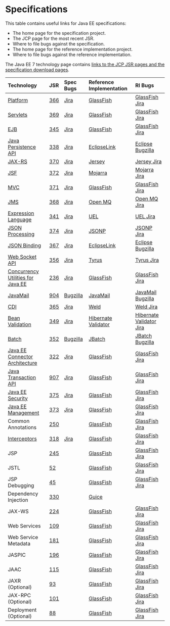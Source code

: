 # Specifications

This table contains useful links for Java EE specifications:

* The home page for the specification project.
* The JCP page for the most recent JSR.
* Where to file bugs against the specification.
* The home page for the reference implementation project.
* Where to file bugs against the reference implementation.

The Java EE 7 technology page contains
[links to the JCP JSR pages and the specification download pages](http://www.oracle.com/technetwork/java/javaee/tech/index.html).


| Technology | JSR | Spec Bugs | Reference Implementation | RI Bugs |
|:-----------|:----|:----------|:-------------------------|:--------|
| [Platform](http://javaee-spec.java.net/) | [366](https://jcp.org/en/jsr/detail?id=366) | [Jira](https://java.net/jira/browse/JAVAEE_SPEC) | [GlassFish](https://glassfish.java.net/) | [GlassFish Jira](https://java.net/jira/browse/GLASSFISH) |
| [Servlets](http://servlet-spec.java.net/) | [369](https://jcp.org/en/jsr/detail?id=369) | [Jira](http://java.net/jira/browse/SERVLET_SPEC) | [GlassFish](https://glassfish.java.net/) | [GlassFish Jira](https://java.net/jira/browse/GLASSFISH) |
| [EJB](http://ejb-spec.java.net/) | [345](https://jcp.org/en/jsr/detail?id=345) | [Jira](http://java.net/jira/browse/EJB_SPEC) | [GlassFish](https://glassfish.java.net/) | [GlassFish Jira](https://java.net/jira/browse/GLASSFISH) |
| [Java Persistence API](http://jpa-spec.java.net/) | [338](https://jcp.org/en/jsr/detail?id=338) | [Jira](http://java.net/jira/browse/JPA_SPEC) | [EclipseLink](https://www.eclipse.org/eclipselink/) | [Eclipse Bugzilla](http://wiki.eclipse.org/EclipseLink/Bugs) |
| [JAX-RS](http://jax-rs-spec.java.net/) | [370](https://jcp.org/en/jsr/detail?id=370) | [Jira](http://java.net/jira/browse/JAX_RS_SPEC) | [Jersey](http://jersey.java.net/) | [Jersey Jira](http://java.net/jira/browse/JERSEY) |
| [JSF](http://jsf-spec.java.net/) | [372](https://jcp.org/en/jsr/detail?id=372) | [Jira](http://jsf-spec.java.net/issues/) | [Mojarra](http://jsf.java.net/) | [Mojarra Jira](https://java.net/jira/browse/JAVASERVERFACES) |
| [MVC](https://java.net/projects/mvc-spec/pages/Home) | [371](https://jcp.org/en/jsr/detail?id=371) | [Jira](https://java.net/jira/browse/MVC_SPEC) | [GlassFish](https://glassfish.java.net/) | [GlassFish Jira](https://java.net/jira/browse/GLASSFISH) |
| [JMS](http://jms-spec.java.net/) | [368](https://jcp.org/en/jsr/detail?id=368) | [Jira](http://java.net/jira/browse/JMS_SPEC) | [Open MQ](https://mq.java.net/) | [Open MQ Jira](https://java.net/jira/browse/MQ) |
| [Expression Language](http://el-spec.java.net/) | [341](https://jcp.org/en/jsr/detail?id=341) | [Jira](http://java.net/jira/browse/EL_SPEC) | [UEL](http://uel.java.net/) | [UEL Jira](http://java.net/jira/browse/UEL/) |
| [JSON Processing](http://json-processing-spec.java.net/) | [374](https://jcp.org/en/jsr/detail?id=374) | [Jira](http://java.net/jira/browse/JSON_PROCESSING_SPEC) | [JSONP](http://jsonp.java.net/) | [JSONP Jira](https://java.net/jira/browse/JSONP/) |
| [JSON Binding](https://java.net/projects/jsonb-spec/pages/Home) | [367](https://jcp.org/en/jsr/detail?id=367) | [Jira](https://java.net/jira/browse/JSONB_SPEC) | [EclipseLink](https://www.eclipse.org/eclipselink/) | [Eclipse Bugzilla](http://wiki.eclipse.org/EclipseLink/Bugs) |
| [Web Socket API](http://websocket-spec.java.net/) | [356](https://jcp.org/en/jsr/detail?id=356) | [Jira](http://java.net/jira/browse/WEBSOCKET_SPEC) | [Tyrus](http://java.net/projects/tyrus) | [Tyrus Jira](http://java.net/jira/browse/TYRUS) |
| [Concurrency Utilities for Java EE](http://concurrency-ee-spec.java.net/) | [236](https://jcp.org/en/jsr/detail?id=236) | [Jira](http://java.net/jira/browse/CONCURRENCY_EE_SPEC) | [GlassFish](https://glassfish.java.net/) | [GlassFish Jira](https://java.net/jira/browse/GLASSFISH) |
| [JavaMail](http://javamail.java.net/) | [904](https://jcp.org/en/jsr/detail?id=904) | [Bugzilla](http://kenai.com/bugzilla/buglist.cgi?product=javamail&order=Importance&limit=25) | [JavaMail](http://javamail.java.net/) | [JavaMail Bugzilla](http://kenai.com/bugzilla/buglist.cgi?product=javamail&order=Importance&limit=25) |
| [CDI](http://www.cdi-spec.org/) | [365](https://jcp.org/en/jsr/detail?id=365) | [Jira](https://issues.jboss.org/browse/CDI) | [Weld](http://weld.cdi-spec.org/) | [Weld Jira](https://issues.jboss.org/browse/WELD) |
| [Bean Validation](http://beanvalidation.org/) | [349](https://jcp.org/en/jsr/detail?id=349) | [Jira](https://hibernate.onjira.com/browse/BVAL) | [Hibernate Validator](http://hibernate.org/validator/) | [Hibernate Validator Jira](https://hibernate.atlassian.net/browse/HV) |
| [Batch](http://jbatch.java.net/) | [352](https://jcp.org/en/jsr/detail?id=352) | [Bugzilla](http://java.net/bugzilla/buglist.cgi?product=jbatch&order=Importance&limit=25) | [JBatch](http://jbatch.java.net/) | [JBatch Bugzilla](http://java.net/bugzilla/buglist.cgi?product=jbatch&order=Importance&limit=25) |
| [Java EE Connector Architecture](http://connector-spec.java.net/) | [322](https://jcp.org/en/jsr/detail?id=322) | [Jira](https://java.net/jira/browse/CONNECTOR_SPEC) | [GlassFish](https://glassfish.java.net/) | [GlassFish Jira](https://java.net/jira/browse/GLASSFISH) |
| [Java Transaction API](http://jta-spec.java.net/) | [907](https://jcp.org/en/jsr/detail?id=907) | [Jira](https://java.net/jira/browse/JTA_SPEC) | [GlassFish](https://glassfish.java.net/) | [GlassFish Jira](https://java.net/jira/browse/GLASSFISH) |
| [Java EE Security](https://java.net/projects/javaee-security-spec/pages/Home) | [375](https://jcp.org/en/jsr/detail?id=375) | [Jira](https://java.net/jira/browse/JAVAEE_SECURITY_SPEC) | [GlassFish](https://glassfish.java.net/) | [GlassFish Jira](https://java.net/jira/browse/GLASSFISH) |
| [Java EE Management](https://java.net/projects/javaee-mgmt) | [373](https://jcp.org/en/jsr/detail?id=373) | [Jira](https://java.net/jira/browse/JAVAEE_MGMT) | [GlassFish](https://glassfish.java.net/) | [GlassFish Jira](https://java.net/jira/browse/GLASSFISH) |
| Common Annotations | [250](https://jcp.org/en/jsr/detail?id=250) | | [GlassFish](https://glassfish.java.net/) | [GlassFish Jira](https://java.net/jira/browse/GLASSFISH) |
| [Interceptors](https://java.net/projects/interceptors-spec) | [318](https://jcp.org/en/jsr/detail?id=318) | [Jira](https://java.net/jira/browse/INTERCEPTORS_SPEC) | [GlassFish](https://glassfish.java.net/) | [GlassFish Jira](https://java.net/jira/browse/GLASSFISH) |
| JSP | [245](https://jcp.org/en/jsr/detail?id=245) | | [GlassFish](https://glassfish.java.net/) | [GlassFish Jira](https://java.net/jira/browse/GLASSFISH) |
| JSTL | [52](https://jcp.org/en/jsr/detail?id=52) | | [GlassFish](https://glassfish.java.net/) | [GlassFish Jira](https://java.net/jira/browse/GLASSFISH) |
| JSP Debugging | [45](https://jcp.org/en/jsr/detail?id=45) | | [GlassFish](https://glassfish.java.net/) | [GlassFish Jira](https://java.net/jira/browse/GLASSFISH) |
| Dependency Injection | [330](https://jcp.org/en/jsr/detail?id=330) | | [Guice](https://github.com/google/guice) | |
| JAX-WS | [224](https://jcp.org/en/jsr/detail?id=224) | | [GlassFish](https://glassfish.java.net/) | [GlassFish Jira](https://java.net/jira/browse/GLASSFISH) |
| Web Services | [109](https://jcp.org/en/jsr/detail?id=109) | | [GlassFish](https://glassfish.java.net/) | [GlassFish Jira](https://java.net/jira/browse/GLASSFISH) |
| Web Service Metadata | [181](https://jcp.org/en/jsr/detail?id=181) | | [GlassFish](https://glassfish.java.net/) | [GlassFish Jira](https://java.net/jira/browse/GLASSFISH) |
| JASPIC | [196](https://jcp.org/en/jsr/detail?id=196) | | [GlassFish](https://glassfish.java.net/) | [GlassFish Jira](https://java.net/jira/browse/GLASSFISH) |
| JAAC | [115](https://jcp.org/en/jsr/detail?id=115) | | [GlassFish](https://glassfish.java.net/) | [GlassFish Jira](https://java.net/jira/browse/GLASSFISH) |
| JAXR (Optional) | [93](https://jcp.org/en/jsr/detail?id=93) | | [GlassFish](https://glassfish.java.net/) | [GlassFish Jira](https://java.net/jira/browse/GLASSFISH) |
| JAX-RPC (Optional) | [101](https://jcp.org/en/jsr/detail?id=101) | | [GlassFish](https://glassfish.java.net/) | [GlassFish Jira](https://java.net/jira/browse/GLASSFISH) |
| Deployment (Optional) | [88](https://jcp.org/en/jsr/detail?id=88) | | [GlassFish](https://glassfish.java.net/) | [GlassFish Jira](https://java.net/jira/browse/GLASSFISH) |
